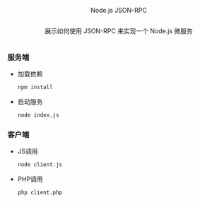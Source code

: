<div style="display: flex; justify-content: center; align-items: center; flex-direction: column;">
  <p>Node.js JSON-RPC</p>
  <p>展示如何使用 JSON-RPC 来实现一个 Node.js 微服务</p>
</div>


### 服务端

- 加载依赖
    ```sh
    npm install
    ```

- 启动服务
    ```sh
    node index.js 
    ```

### 客户端

- JS调用
    ```sh
    node client.js
    ```

- PHP调用
    ```sh
    php client.php
    ```


